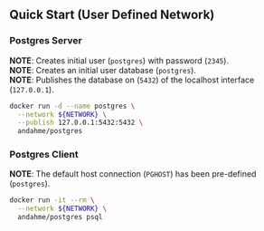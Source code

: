 ## Quick Start (User Defined Network)

### Postgres Server
**NOTE**: Creates initial user (`postgres`) with password (`2345`).  
**NOTE**: Creates an initial user database (`postgres`).  
**NOTE**: Publishes the database on (`5432`) of the localhost interface (`127.0.0.1`).  
```bash
docker run -d --name postgres \
  --network ${NETWORK} \
  --publish 127.0.0.1:5432:5432 \
  andahme/postgres
```

### Postgres Client
**NOTE**: The default host connection (`PGHOST`) has been pre-defined (`postgres`).   
```bash
docker run -it --rm \
  --network ${NETWORK} \
  andahme/postgres psql
```

